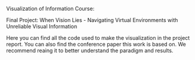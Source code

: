 Visualization of Information Course:

Final Project: When Vision Lies - Navigating Virtual Environments with Unreliable Visual Information

Here you can find all the code used to make the visualization in the project report. 
You can also find the conference paper this work is based on. We recommend reaing it to better understand the paradigm and results. 
